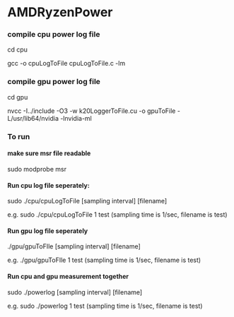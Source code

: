 # AMDRyzenPower

### compile cpu power log file 
<p> cd cpu
<p> gcc -o cpuLogToFile cpuLogToFile.c -lm

### compile gpu power log file 
<p> cd gpu
<p> nvcc -I../include -O3 -w k20LoggerToFile.cu -o gpuToFile -L/usr/lib64/nvidia -lnvidia-ml

### To run 
#### make sure msr file readable 
<p> sudo modprobe msr
  
#### Run cpu log file seperately:
<p> sudo ./cpu/cpuLogToFile [sampling interval] [filename] 
<p> e.g. sudo ./cpu/cpuLogToFile 1 test      (sampling time is 1/sec, filename is test)

#### Run gpu log file seperately 
<p> ./gpu/gpuToFIle [sampling interval] [filename]
<p> e.g. ./gpu/gpuToFIle 1 test      (sampling time is 1/sec, filename is test)

#### Run cpu and gpu measurement together 
<p> sudo ./powerlog [sampling interval] [filename]
<p> e.g. sudo ./powerlog 1 test         (sampling time is 1/sec, filename is test)
